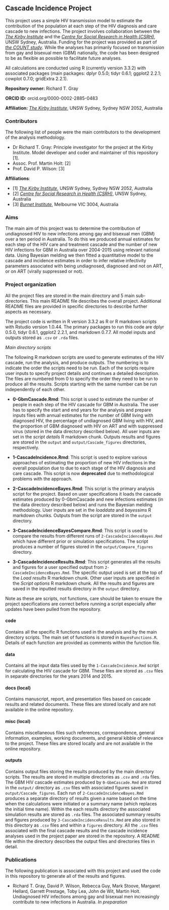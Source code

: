 ## Cascade Incidence Project ##

This project uses a simple HIV transmission model to estimate the contribution of the population at each step of the HIV diagnosis and care cascade to new infections. The project involves collaboration between the [_The Kirby Institute_](https://kirby.unsw.edu.au/) and the [_Centre for Social Research in Health (CSRH)_](https://csrh.arts.unsw.edu.au/), UNSW Sydney, Australia. 
Funding for the project was provided as part of [_the COUNT study_](https://csrh.arts.unsw.edu.au/research/projects/the-count-study/). While the analyses has primarily focused on transmission from gay and bisexual men (GBM) nationally, the code has been designed to be as flexible as possible to facilitate future analyses. 

All calculations are conducted using R (currently version 3.3.2) with associated packages (main packages: dplyr 0.5.0; tidyr 0.6.1; ggplot2 2.2.1; cowplot 0.7.0; gridExtra 2.2.1).

**Repository owner:** Richard T. Gray

**ORCID ID:** orcid.org/0000-0002-2885-0483

**Affiliation:** [_The Kirby Institute_](https://kirby.unsw.edu.au/), UNSW Sydney, Sydney NSW 2052, Australia

### Contributors ###

The following list of people were the main contributors to the development of the analysis methodology. 

- Dr Richard T. Gray: Principle investigator for the project at the Kirby Institute. Model developer and coder and maintainer of this repository [1].
- Assoc. Prof. Martin Holt: [2]
- Prof. David P. Wilson: [3]

**Affiliations**:

- [1] [_The Kirby Institute_](https://kirby.unsw.edu.au/), UNSW Sydney, Sydney NSW 2052, Australia
- [2] [_Centre for Social Research in Health (CSRH)_](https://csrh.arts.unsw.edu.au/), UNSW Sydney, Australia
- [3] [_Burnet Institute_](https://www.burnet.edu.au/), Melbourne VIC 3004, Australia 

### Aims ###

The main aim of this project was to determine the contribution of undiagnosed HIV to new infections among gay and bisexual men (GBM) over a ten period in Australia. To do this we produced annual estimates for each step of the HIV care and treatment cascade and the number of new HIV infections for GBM in Australia over 2004-2015 using relevant national data. Using Bayesian melding we then fitted a quantitative model to the cascade and incidence estimates in order to infer relative infectivity parameters associated with being undiagnosed, diagnosed and not on ART, or on ART (virally suppressed or not). 

### Project organization ###

All the project files are stored in the main directory and 5 main sub-directories. This main README file describes the overall project. Additional README files are provided in specific directories to describe further aspects as necessary. 

The project code is written in R version 3.3.2 as R or R markdown scripts with Rstudio version 1.0.44. The primary packages to run this code are dplyr 0.5.0, tidyr 0.6.1, ggplot2 2.2.1, and markdown 0.7.7. All model inputs and outputs stored as `.csv` or `.rda` files. 

_Main directory scripts_

The following R markdown scripts are used to generate estimates of the HIV cascade, run the analysis, and produce outputs. The numbering is to indicate the order the scripts need to be run. Each of the scripts require user inputs to specify project details and continues a detailed description. The files are numbered from 0 to specify the order they need to be run to produce all the results. Scripts starting with the same number can be run independently of each other. 

- **0-GbmCascade.Rmd**: This script is used to estimate the number of people in each step of the HIV cascade for GBM in Australia. The user has to specify the start and end years for the analysis and prepare inputs files with annual estimates for the number of GBM living with diagnosed HIV, the percentage of undiagnosed GBM living with HIV, and the proportion of GBM diagnosed with HIV on ART and with suppressed virus (stored in the data directory described below). All user inputs are set in the _script details_ R markdown chunk. Outputs results and figures are stored in the `output` and `output/Cascade_figures` directories, respectively. 

- **1-CascadeIncidence.Rmd**: This script is used to explore various approaches of estimating the proportion of new HIV infections in the overall population due to due to each stage of the HIV diagnosis and care cascade. This script is now **deprecated** due to methodological problems with the approach. 

- **2-CascadeIncidenceBayes.Rmd**: This script is the primary analysis script for the project. Based on user specifications it loads the cascade estimates produced by 0-GbmCascade and new infections estimates (in the data directory described below) and runs the Bayesian melding methodology. User inputs are set in the _loaddata_ and _bayessims_ R markdown chunks. Outputs from the script are stored in the `output` directory. 

- **3-CascadeIncidenceBayesCompare.Rmd**: This script is used to compare the results from different runs of `2-CascadeIncidenceBayes.Rmd` which have different prior or simulation specifications. The script produces a number of figures stored in the `output/Compare_figures` directory. 

- **3-CascadeIncidenceResults.Rmd**: This script generates all the results and figures for a user specified output from `2-CascadeIncidenceBayes.Rmd`. The specific output used is set at the top of the _Load results_ R markdown chunk. Other user inputs are specified in the _Script options_ R markdown chunk. All the results and figures are saved in the inputted results directory in the `output` directory. 

Note as these are scripts, not functions, care should be taken to ensure the project specifications are correct before running a script especially after updates have been pulled from the repository.

#### code ####

Contains all the specific R functions used in the analysis and by the main directory scripts. The main set of functions is stored in `BayesFunctions.R`. Details of each function are provided as comments within the function file. 

#### data ####

Contains all the input data files used by the `1-CascadeIncidence.Rmd` script for calculating the HIV cascade for GBM. These files are stored as `.csv` files in separate directories for the years 2014 and 2015. 

#### docs (local) ####

Contains manuscript, report, and presentation files based on cascade results and related documents. These files are stored locally and are not available in the online repository.

#### misc (local) ####

Contains miscellaneous files such references, correspondence, general information, examples, working documents, and general kibble  of relevance to the project. These files are stored locally and are not available in the online repository. 

#### outputs ####

Contains output files storing the results produced by the main directory scripts. The results are stored in multiple directories as `.csv` and `.rda` files. The GBM HIV cascade estimates produced by `0-GbmCascade.Rmd` are stored in the `output/` directory as `.csv` files with associated figures saved in `output/Cascade_figures`. Each run of `2-CascadeIncidenceBayes.Rmd` produces a separate directory of results given a name based on the time when the calculations were initiated or a summary name (which replaces the initial time name). Within the each results directory the associated simulation results are stored as `.rda` files. The associated summary results and figures produced by `3-CascadeIncidenceResults.Rmd` are also stored in this directory as `.csv` files and within a `figures` directory. All the `.csv` files associated with the final cascade results and the cascade incidence analyses used in the project paper are stored in the repository. A README file within the directory describes the output files and directories files in detail. 

### Publications ###

The following publication is associated with this project and used the code in this repository to generate all of the results and figures. 

- Richard T. Gray, David P. Wilson, Rebecca Guy, Mark Stoove, Margaret Hellard, Garrett Prestage, Toby Lea, John de Wit, Martin Holt. Undiagnosed HIV infections among gay and bisexual men increasingly contribute to new infections in Australia. _In preparation_
 

